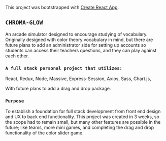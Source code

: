 This project was bootstrapped with [Create React App](https://github.com/facebook/create-react-app).

## `CHROMA-GLOW`

An arcade simulator designed to encourage studying of vocabulary. Originally designed with color theory vocabulary in mind, but there are future plans to add an administrator side for setting up accounts so students can access their teachers questions, and they can play against each other.  


### `A full stack personal project that utilizes:`
React,
Redux,
Node,
Massive,
Express-Session,
Axios,
Sass,
Chart.js,

With future plans to add a drag and drop package.



### `Purpose`

To establish a foundation for full stack development from front end design and UX to back end functionality. This project was created in 3 weeks, so the scope had to remain small, but many other features are possible in the future; like teams, more mini games, and completing the drag and drop functionality of the color slider game. 


